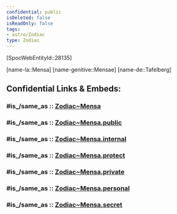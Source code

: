 ```yaml
---
confidential: public
isDeleted: false
isReadOnly: false
tags:
- astro/Zodiac
type: Zodiac
---
```


[SpocWebEntityId::28135]



[name-la::Mensa]
[name-genitive::Mensae]
[name-de::Tafelberg]


## Confidential Links & Embeds: 

### #is_/same_as :: [Zodiac~Mensa](/_Standards/Astronomy/Star~Constellation/Zodiac~Mensa.md) 

### #is_/same_as :: [Zodiac~Mensa.public](/_public/Astronomy/Star~Constellation/Zodiac~Mensa.public.md) 

### #is_/same_as :: [Zodiac~Mensa.internal](/_internal/Astronomy/Star~Constellation/Zodiac~Mensa.internal.md) 

### #is_/same_as :: [Zodiac~Mensa.protect](/_protect/Astronomy/Star~Constellation/Zodiac~Mensa.protect.md) 

### #is_/same_as :: [Zodiac~Mensa.private](/_private/Astronomy/Star~Constellation/Zodiac~Mensa.private.md) 

### #is_/same_as :: [Zodiac~Mensa.personal](/_personal/Astronomy/Star~Constellation/Zodiac~Mensa.personal.md) 

### #is_/same_as :: [Zodiac~Mensa.secret](/_secret/Astronomy/Star~Constellation/Zodiac~Mensa.secret.md)

